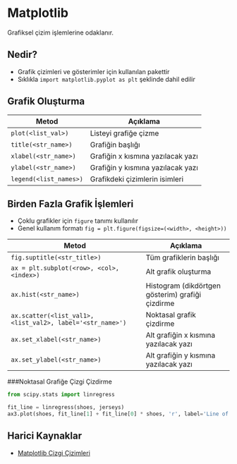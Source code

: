 # Matplotlib <!-- omit in toc -->

Grafiksel çizim işlemlerine odaklanır.

## Nedir?

- Grafik çizimleri ve gösterimler için kullanılan pakettir
- Sıklıkla `import matplotlib.pyplot as plt` şeklinde dahil edilir

## Grafik Oluşturma

| Metod                  | Açıklama                          |
| ---------------------- | --------------------------------- |
| `plot(<list_val>)`     | Listeyi grafiğe çizme             |
| `title(<str_name>)`    | Grafiğin başlığı                  |
| `xlabel(<str_name>)`   | Grafiğin x kısmına yazılacak yazı |
| `ylabel(<str_name>)`   | Grafiğin y kısmına yazılacak yazı |
| `legend(<list_names>)` | Grafikdeki çizimlerin isimleri    |

## Birden Fazla Grafik İşlemleri

- Çoklu grafikler için `figure` tanımı kullanılır
- Genel kullanım formatı `fig = plt.figure(figsize=(<width>, <height>))`

| Metod                                                      | Açıklama                                         |
| ---------------------------------------------------------- | ------------------------------------------------ |
| `fig.suptitle(<str_title>)`                                | Tüm grafiklerin başlığı                          |
| `ax = plt.subplot(<row>, <col>, <index>)`                  | Alt grafik oluşturma                             |
| `ax.hist(<str_name>)`                                      | Histogram (dikdörtgen gösterim) grafiği çizdirme |
| `ax.scatter(<list_val1>, <list_val2>, label='<str_name>')` | Noktasal grafik çizdirme                         |
| `ax.set_xlabel(<str_name>)`                                | Alt grafiğin x kısmına yazılacak yazı            |
| `ax.set_ylabel(<str_name>)`                                | Alt grafiğin y kısmına yazılacak yazı            |

###Noktasal Grafiğe Çizgi Çizdirme

```py
from scipy.stats import linregress

fit_line = linregress(shoes, jerseys)
ax3.plot(shoes, fit_line[1] + fit_line[0] * shoes, 'r', label='Line of best fit')
```

## Harici Kaynaklar

- [Matplotlib Çizgi Çizimleri](https://matplotlib.org/3.1.1/tutorials/intermediate/legend_guide.html)
